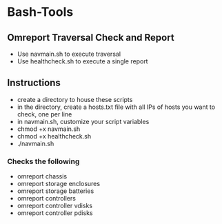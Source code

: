 # Bash-Tools
## Omreport Traversal Check and Report
- Use navmain.sh to execute traversal
- Use healthcheck.sh to execute a single report

## Instructions
- create a directory to house these scripts
- in the directory, create a hosts.txt file with all IPs of hosts you want to check, one per line
- in navmain.sh, customize your script variables
- chmod +x navmain.sh
- chmod +x healthcheck.sh
- ./navmain.sh

### Checks the following
- omreport chassis
- omreport storage enclosures
- omreport storage batteries
- omreport controllers
- omreport controller vdisks
- omreport controller pdisks
